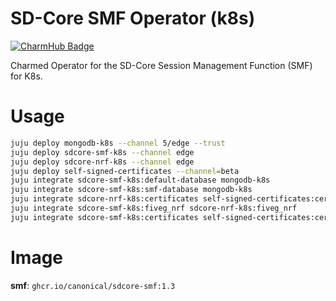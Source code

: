 # SD-Core SMF Operator (k8s)
[![CharmHub Badge](https://charmhub.io/sdcore-smf-k8s/badge.svg)](https://charmhub.io/sdcore-smf-k8s)

Charmed Operator for the SD-Core Session Management Function (SMF) for K8s.

# Usage

```bash
juju deploy mongodb-k8s --channel 5/edge --trust
juju deploy sdcore-smf-k8s --channel edge
juju deploy sdcore-nrf-k8s --channel edge
juju deploy self-signed-certificates --channel=beta
juju integrate sdcore-smf-k8s:default-database mongodb-k8s
juju integrate sdcore-smf-k8s:smf-database mongodb-k8s
juju integrate sdcore-nrf-k8s:certificates self-signed-certificates:certificates
juju integrate sdcore-smf-k8s:fiveg_nrf sdcore-nrf-k8s:fiveg_nrf
juju integrate sdcore-smf-k8s:certificates self-signed-certificates:certificates
```

# Image

**smf**: `ghcr.io/canonical/sdcore-smf:1.3`

